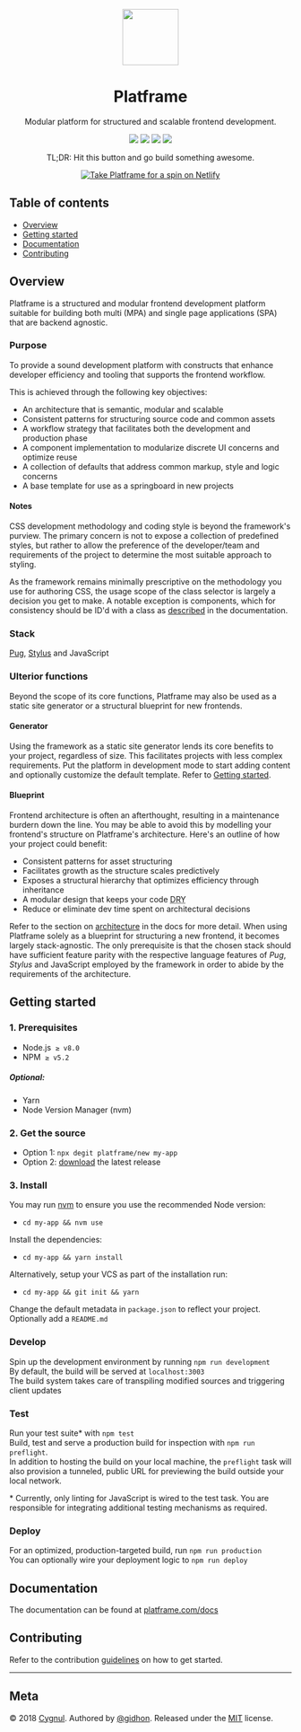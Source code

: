 <p align="center">
    <a href="https://platframe.com">
        <img src="https://platframe.com/assets/images/external/_link/platframe.svg" width=100 height=100>
    </a>
</p>

<h1 align="center">Platframe</h1>

<p align="center">
    Modular platform for structured and scalable frontend development.
</p>

<p align="center">
    <a href="https://travis-ci.org/platframe/platframe"><img src="https://travis-ci.org/platframe/platframe.svg?branch=master"></a>
    <a href="https://www.codacy.com/app/platframe/platframe?utm_source=github.com&amp;utm_medium=referral&amp;utm_content=platframe/platframe&amp;utm_campaign=Badge_Grade"><img src="https://api.codacy.com/project/badge/Grade/e2faa208e2b94932b4612df9cf306bd5"/></a>
    <a href="https://david-dm.org/platframe/platframe?type=dev"><img src="https://david-dm.org/platframe/platframe/dev-status.svg"></a>
    <a href="http://t.me/platframe"><img src="https://img.shields.io/badge/telegram-chat-30A7DE.svg"></a>
</p>

<p align="center">
    TL;DR: Hit this button and go build something awesome.
</p>

<p align="center">
    <a href="https://app.netlify.com/start/deploy?repository=https://github.com/platframe/platframe">
        <img src="https://www.netlify.com/img/deploy/button.svg" alt="Take Platframe for a spin on Netlify">
    </a>
</p>

## Table of contents
- [Overview](#overview)
- [Getting started](#getting-started)
- [Documentation](#documentation)
- [Contributing](#contributing)

## Overview
Platframe is a structured and modular frontend development platform suitable for building both multi (MPA) and single page applications (SPA) that are backend agnostic.

### Purpose
To provide a sound development platform with constructs that enhance developer efficiency and tooling that supports the frontend workflow.

This is achieved through the following key objectives:

- An architecture that is semantic, modular and scalable
- Consistent patterns for structuring source code and common assets
- A workflow strategy that facilitates both the development and production phase
- A component implementation to modularize discrete UI concerns and optimize reuse
- A collection of defaults that address common markup, style and logic concerns
- A base template for use as a springboard in new projects

#### Notes
CSS development methodology and coding style is beyond the framework's purview.
The primary concern is not to expose a collection of predefined styles, but rather to allow the preference of the developer/team and requirements of the project to determine the most suitable approach to styling.

As the framework remains minimally prescriptive on the methodology you use for authoring CSS, the usage scope of the class selector is largely a decision you get to make. A notable exception is components, which for consistency should be ID'd with a class as [described](http://platframe.com/docs/components/#create-style) in the documentation.

### Stack
[Pug](https://pugjs.org), [Stylus](http://stylus-lang.com) and JavaScript

### Ulterior functions
Beyond the scope of its core functions, Platframe may also be used as a static site generator or a structural blueprint for new frontends.

#### Generator
Using the framework as a static site generator lends its core benefits to your project, regardless of size.
This facilitates projects with less complex requirements.
Put the platform in development mode to start adding content and optionally customize the default template.
Refer to [Getting started](#getting-started).

#### Blueprint
Frontend architecture is often an afterthought, resulting in a maintenance burdern down the line.
You may be able to avoid this by modelling your frontend's structure on Platframe's architecture.
Here's an outline of how your project could benefit:

- Consistent patterns for asset structuring
- Facilitates growth as the structure scales predictively
- Exposes a structural hierarchy that optimizes efficiency through inheritance
- A modular design that keeps your code <abbr title="don't repeat yourself">DRY</abbr>
- Reduce or eliminate dev time spent on architectural decisions

Refer to the section on [architecture](https://platframe.com/docs/#architecture) in the docs for more detail.
When using Platframe solely as a blueprint for structuring a new frontend, it becomes largely stack-agnostic.
The only prerequisite is that the chosen stack should have sufficient feature parity with the respective language features of *Pug*, *Stylus* and JavaScript employed by the framework in order to  abide by the requirements of the architecture.

## Getting started

### 1. Prerequisites

- Node.js&nbsp; `≥ v8.0`
- NPM&nbsp; `≥ v5.2`

##### Optional:
- Yarn
- Node Version Manager (nvm)

### 2. Get the source

- Option 1: `npx degit platframe/new my-app`
- Option 2: [download](https://github.com/platframe/platframe/releases/latest) the latest release

### 3. Install

You may run [nvm](http://nvm.sh) to ensure you use the recommended Node version:
- `cd my-app && nvm use`

Install the dependencies:
- `cd my-app && yarn install`

Alternatively, setup your VCS as part of the installation run:
- `cd my-app && git init && yarn`

Change the default metadata in `package.json` to reflect your project.
Optionally add a `README.md`

### Develop
Spin up the development environment by running `npm run development`  
By default, the build will be served at `localhost:3003`  
The build system takes care of transpiling modified sources and triggering client updates

### Test
Run your test suite\* with `npm test`  
Build, test and serve a production build for inspection with `npm run preflight`.  
In addition to hosting the build on your local machine, the `preflight` task will also provision a tunneled, public URL for previewing the build outside your local network.

\* Currently, only linting for JavaScript is wired to the test task. You are responsible for integrating additional testing mechanisms as required.

### Deploy
For an optimized, production-targeted build, run `npm run production`  
You can optionally wire your deployment logic to `npm run deploy`

## Documentation
The documentation can be found at [platframe.com/docs](https://platframe.com/docs)

## Contributing
Refer to the contribution [guidelines](.github/CONTRIBUTING.md) on how to get started.

---

## Meta
&#169; 2018 [Cygnul](https://cygnul.com).
Authored by [@gidhon](https://github.com/gidhon).
Released under the [MIT](LICENSE) license.


[http://nvm.sh]: http://nvm.sh
